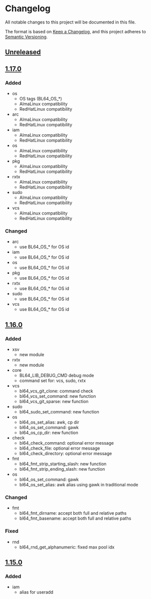 # Changelog

All notable changes to this project will be documented in this file.

The format is based on [Keep a Changelog](https://keepachangelog.com/en/1.0.0/),
and this project adheres to [Semantic Versioning](https://semver.org/spec/v2.0.0.html).

## [Unreleased]

## [1.17.0]

### Added

- os
  - OS tags (BL64_OS_*)
  - AlmaLinux compatibility
  - RedHatLinux compatibility
- arc
  - AlmaLinux compatibility
  - RedHatLinux compatibility
- iam
  - AlmaLinux compatibility
  - RedHatLinux compatibility
- os
  - AlmaLinux compatibility
  - RedHatLinux compatibility
- pkg
  - AlmaLinux compatibility
  - RedHatLinux compatibility
- rxtx
  - AlmaLinux compatibility
  - RedHatLinux compatibility
- sudo
  - AlmaLinux compatibility
  - RedHatLinux compatibility
- vcs
  - AlmaLinux compatibility
  - RedHatLinux compatibility

### Changed

- arc
  - use BL64_OS_* for OS id
- iam
  - use BL64_OS_* for OS id
- os
  - use BL64_OS_* for OS id
- pkg
  - use BL64_OS_* for OS id
- rxtx
  - use BL64_OS_* for OS id
- sudo
  - use BL64_OS_* for OS id
- vcs
  - use BL64_OS_* for OS id

## [1.16.0]

### Added

- xsv
  - new module
- rxtx
  - new module
- core
  - BL64_LIB_DEBUG_CMD debug mode
  - command set for: vcs, sudo, rxtx
- vcs
  - bl64_vcs_git_clone: command check
  - bl64_vcs_set_command: new function
  - bl64_vcs_git_sparse: new function
- sudo
  - bl64_sudo_set_command: new function
- os
  - bl64_os_set_alias: awk, cp dir
  - bl64_os_set_command: gawk
  - bl64_os_cp_dir: new function
- check
  - bl64_check_command: optional error message
  - bl64_check_file: optional error message
  - bl64_check_directory: optional error message
- fmt
  - bl64_fmt_strip_starting_slash: new function
  - bl64_fmt_strip_ending_slash: new function
- os
  - bl64_os_set_command: gawk
  - bl64_os_set_alias: awk alias using gawk in traditional mode

### Changed

- fmt
  - bl64_fmt_dirname: accept both full and relative paths
  - bl64_fmt_basename: accept both full and relative paths

### Fixed

- rnd
  - bl64_rnd_get_alphanumeric: fixed max pool idx

## [1.15.0]

### Added

- iam
  - alias for useradd

[Unreleased]: https://github.com/serdigital64/bashlib64/compare/1.17.0...HEAD
[1.17.0]: https://github.com/serdigital64/bashlib64/compare/1.16.0...1.17.0
[1.16.0]: https://github.com/serdigital64/bashlib64/compare/1.15.0...1.16.0
[1.15.0]: https://github.com/serdigital64/bashlib64/releases/tag/1.15.0
